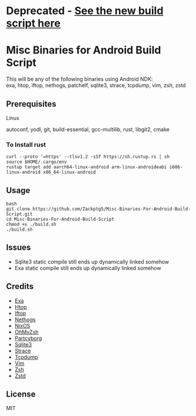# Deprecated - [See the new build script here](https://github.com/Zackptg5/Cross-Compiled-Binaries-Android/tree/master/build_script)

# Misc Binaries for Android Build Script

This will be any of the following binaries using Android NDK:<br/>
exa, htop, iftop, nethogs, patchelf, sqlite3, strace, tcpdump, vim, zsh, zstd<br/>

## Prerequisites

Linux

autoconf, yodl, git, build-essential, gcc-multilib, rust, libgit2, cmake

### To Install rust
```
curl --proto '=https' --tlsv1.2 -sSf https://sh.rustup.rs | sh
source $HOME/.cargo/env
rustup target add aarch64-linux-android arm-linux-androideabi i686-linux-android x86_64-linux-android
```

## Usage

```
bash
git clone https://github.com/Zackptg5/Misc-Binaries-For-Android-Build-Script.git
cd Misc-Binaries-For-Android-Build-Script
chmod +x ./build.sh
./build.sh
```

## Issues
* Sqlite3 static compile still ends up dynamically linked somehow
* Exa static compile still ends up dynamically linked somehow

## Credits

* [Exa](https://github.com/ogham/exa)
* [Htop](https://github.com/hishamhm/htop)
* [Iftop](https://www.ex-parrot.com/pdw/iftop)
* [Nethogs](https://github.com/raboof/nethogs)
* [NixOS](https://github.com/NixOS/patchelf)
* [OhMyZsh](https://ohmyz.sh)
* [Partcyborg](https://github.com/partcyborg/zsh_arm64_magisk)
* [Sqlite3](https://sqlite.org/index.html)
* [Strace](https://github.com/strace/strace)
* [Tcpdump](https://www.tcpdump.org)
* [Vim](https://github.com/vim/vim)
* [Zsh](https://www.zsh.org)
* [Zstd](https://github.com/facebook/zstd)
  
## License

  MIT

